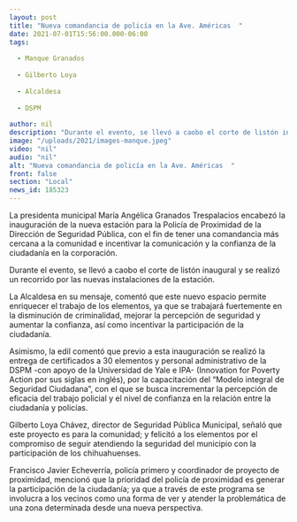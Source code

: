 ```yaml
---
layout: post
title: "Nueva comandancia de policía en la Ave. Américas  "
date: 2021-07-01T15:56:00.000-06:00
tags:
  
  - Manque Granados
  
  - Gilberto Loya
  
  - Alcaldesa
  
  - DSPM
  
author: nil
description: "Durante el evento, se llevó a caobo el corte de listón inaugural y se realizó un recorrido por las nuevas instalaciones de la estación."
image: "/uploads/2021/images-manque.jpeg"
video: "nil"
audio: "nil"
alt: "Nueva comandancia de policía en la Ave. Américas  "
front: false
section: "Local"
news_id: 185323
---
```


La presidenta municipal María Angélica Granados Trespalacios encabezó la inauguración de la nueva estación para la Policía de Proximidad de la Dirección de Seguridad Pública, con el fin de tener una comandancia más cercana a la comunidad e incentivar la comunicación y la confianza de la ciudadanía en la corporación.
 
Durante el evento, se llevó a caobo el corte de listón inaugural y se realizó un recorrido por las nuevas instalaciones de la estación.
 
La Alcaldesa en su mensaje, comentó que este nuevo espacio permite enriquecer el trabajo de los elementos, ya que se trabajará fuertemente en la disminución de criminalidad, mejorar la percepción de seguridad y aumentar la confianza, así como incentivar la participación de la ciudadanía.

Asimismo, la edil comentó que previo a esta inauguración se realizó la entrega de certificados a 30 elementos y personal administrativo de la DSPM -con apoyo de la Universidad de Yale e IPA- (Innovation for Poverty Action por sus siglas en inglés), por la capacitación del “Modelo integral de Seguridad Ciudadana”, con el que se busca incrementar la percepción de eficacia del trabajo policial y el nivel de confianza en la relación entre la ciudadanía y policías.
 
Gilberto Loya Chávez, director de Seguridad Pública Municipal, señaló que este proyecto es para la comunidad; y felicitó a los elementos por el compromiso de seguir atendiendo la seguridad del municipio con la participación de los chihuahuenses.
 
Francisco Javier Echeverría, policía primero y coordinador de proyecto de proximidad, mencionó que la prioridad del policía de proximidad es generar la participación de la ciudadanía; ya que a través de este programa se involucra a los vecinos como una forma de ver y atender la problemática de una zona determinada desde una nueva perspectiva.